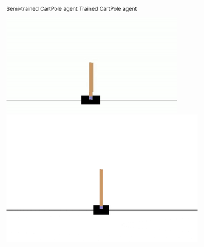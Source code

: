 Semi-trained CartPole agent                                                                      Trained CartPole agent

![](https://github.com/Shreyashwaghe/RL/blob/master/CartPole/CartPole.gif)                      ![](https://github.com/Shreyashwaghe/RL/blob/master/CartPole/CartPole_semi_trained.gif)
